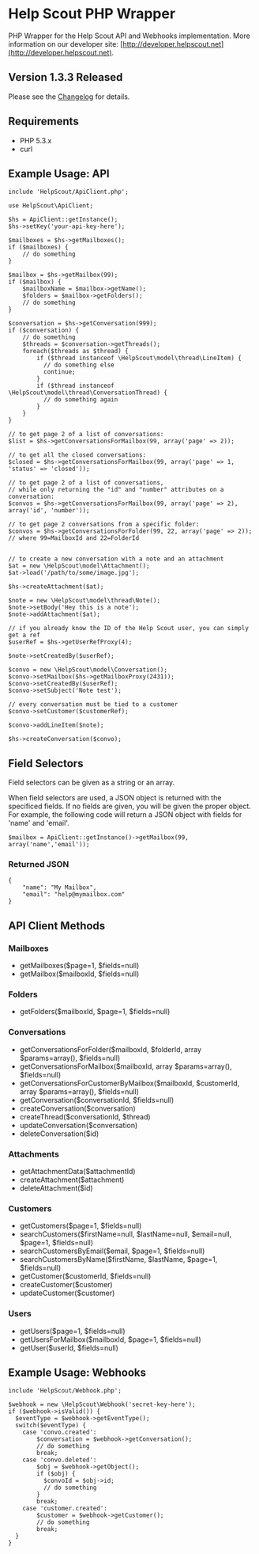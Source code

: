 Help Scout PHP Wrapper
======================
PHP Wrapper for the Help Scout API and Webhooks implementation. More information on our developer site: [http://developer.helpscout.net](http://developer.helpscout.net).

Version 1.3.3 Released
---------------------
Please see the [Changelog](https://github.com/helpscout/helpscout-api-php/blob/master/CHANGELOG.md) for details.

Requirements
---------------------
* PHP 5.3.x
* curl

Example Usage: API
---------------------
<pre><code>include 'HelpScout/ApiClient.php';

use HelpScout\ApiClient;

$hs = ApiClient::getInstance();
$hs->setKey('your-api-key-here');

$mailboxes = $hs->getMailboxes();
if ($mailboxes) {
    // do something
}

$mailbox = $hs->getMailbox(99);
if ($mailbox) {
    $mailboxName = $mailbox->getName();
    $folders = $mailbox->getFolders();
    // do something
}

$conversation = $hs->getConversation(999);
if ($conversation) {
    // do something
    $threads = $conversation->getThreads();
    foreach($threads as $thread) {
        if ($thread instanceof \HelpScout\model\thread\LineItem) {
          // do something else
          continue;
        }
        if ($thread instanceof \HelpScout\model\thread\ConversationThread) {
          // do something again
        }
    }
}

// to get page 2 of a list of conversations:
$list = $hs->getConversationsForMailbox(99, array('page' => 2));

// to get all the closed conversations:
$closed = $hs->getConversationsForMailbox(99, array('page' => 1, 'status' => 'closed'));

// to get page 2 of a list of conversations, 
// while only returning the "id" and "number" attributes on a conversation:
$convos = $hs->getConversationsForMailbox(99, array('page' => 2), array('id', 'number'));

// to get page 2 conversations from a specific folder:
$convos = $hs->getConversationsForFolder(99, 22, array('page' => 2)); // where 99=MailboxId and 22=FolderId


// to create a new conversation with a note and an attachment
$at = new \HelpScout\model\Attachment();
$at->load('/path/to/some/image.jpg');

$hs->createAttachment($at);

$note = new \HelpScout\model\thread\Note();
$note->setBody('Hey this is a note');
$note->addAttachment($at);

// if you already know the ID of the Help Scout user, you can simply get a ref
$userRef = $hs->getUserRefProxy(4);

$note->setCreatedBy($userRef);

$convo = new \HelpScout\model\Conversation();
$convo->setMailbox($hs->getMailboxProxy(2431));
$convo->setCreatedBy($userRef);
$convo->setSubject('Note test');

// every conversation must be tied to a customer
$convo->setCustomer($customerRef);

$convo->addLineItem($note);

$hs->createConversation($convo);
</code></pre>

Field Selectors
---------------------
Field selectors can be given as a string or an array.

When field selectors are used, a JSON object is returned with the specificed fields. If no fields are given, you will be given the proper object. For example, the following code will return a JSON object with fields for 'name' and 'email'.
<pre><code>$mailbox = ApiClient::getInstance()->getMailbox(99, array('name','email'));</code></pre>
### Returned JSON
<pre><code>{
    "name": "My Mailbox",
    "email": "help@mymailbox.com"	
}
</code></pre>

API Client Methods
--------------------

### Mailboxes
* getMailboxes($page=1, $fields=null)
* getMailbox($mailboxId, $fields=null)

### Folders
* getFolders($mailboxId, $page=1, $fields=null)

### Conversations
* getConversationsForFolder($mailboxId, $folderId, array $params=array(), $fields=null)
* getConversationsForMailbox($mailboxId, array $params=array(), $fields=null)
* getConversationsForCustomerByMailbox($mailboxId, $customerId, array $params=array(), $fields=null)
* getConversation($conversationId, $fields=null)
* createConversation($conversation)
* createThread($conversationId, $thread)
* updateConversation($conversation)
* deleteConversation($id)

### Attachments
* getAttachmentData($attachmentId)
* createAttachment($attachment)
* deleteAttachment($id)

### Customers
* getCustomers($page=1, $fields=null)
* searchCustomers($firstName=null, $lastName=null, $email=null, $page=1, $fields=null)
* searchCustomersByEmail($email, $page=1, $fields=null)
* searchCustomersByName($firstName, $lastName, $page=1, $fields=null)
* getCustomer($customerId, $fields=null)
* createCustomer($customer)
* updateCustomer($customer)

### Users
* getUsers($page=1, $fields=null)
* getUsersForMailbox($mailboxId, $page=1, $fields=null)
* getUser($userId, $fields=null)

Example Usage: Webhooks
------------------------
<pre><code>include 'HelpScout/Webhook.php';

$webhook = new \HelpScout\Webhook('secret-key-here');
if ($webhook->isValid()) {
  $eventType = $webhook->getEventType();
  switch($eventType) {
    case 'convo.created':
        $conversation = $webhook->getConversation();
        // do something
        break;
    case 'convo.deleted':
        $obj = $webhook->getObject();
        if ($obj) {
          $convoId = $obj->id;
          // do something
        }
        break;
    case 'customer.created':
        $customer = $webhook->getCustomer();
        // do something
        break;
  } 
}
</code></pre>
